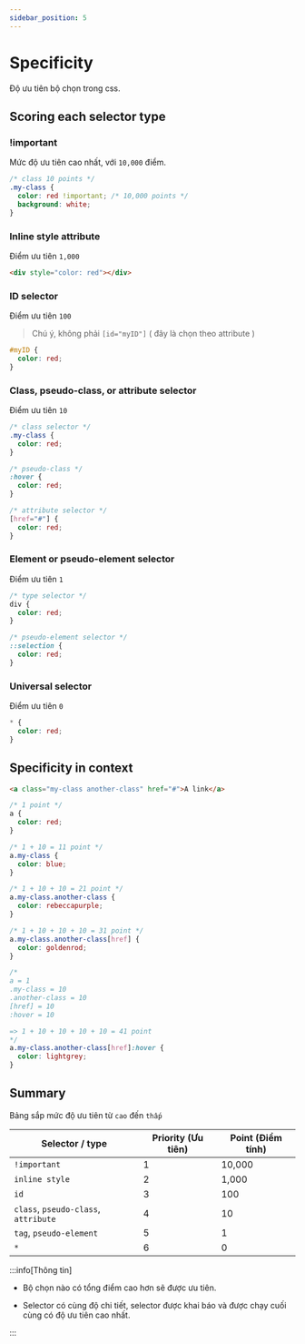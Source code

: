 ```yaml
---
sidebar_position: 5
---
```


# Specificity

Độ ưu tiên bộ chọn trong css.

## Scoring each selector type

### !important

Mức độ ưu tiên cao nhất, với `10,000` điểm.

```css title="Example"
/* class 10 points */
.my-class {
  color: red !important; /* 10,000 points */
  background: white;
}
```

### Inline style attribute

Điểm ưu tiên `1,000`

```html title="Example"
<div style="color: red"></div>
```

### ID selector

Điểm ưu tiên `100`

> Chú ý, không phải `[id="myID"]` ( đây là chọn theo attribute )

```css title="Example"
#myID {
  color: red;
}
```

### Class, pseudo-class, or attribute selector

Điểm ưu tiên `10`

```css title="Example"
/* class selector */
.my-class {
  color: red;
}

/* pseudo-class */
:hover {
  color: red;
}

/* attribute selector */
[href="#"] {
  color: red;
}
```

### Element or pseudo-element selector

Điểm ưu tiên `1`

```css title="Example"
/* type selector */
div {
  color: red;
}

/* pseudo-element selector */
::selection {
  color: red;
}
```

### Universal selector

Điểm ưu tiên `0`

```css title="Example"
* {
  color: red;
}
```

## Specificity in context

```html title="Example"
<a class="my-class another-class" href="#">A link</a>
```

```css title="Example"
/* 1 point */
a {
  color: red;
}

/* 1 + 10 = 11 point */
a.my-class {
  color: blue;
}

/* 1 + 10 + 10 = 21 point */
a.my-class.another-class {
  color: rebeccapurple;
}

/* 1 + 10 + 10 + 10 = 31 point */
a.my-class.another-class[href] {
  color: goldenrod;
}

/* 
a = 1
.my-class = 10
.another-class = 10
[href] = 10
:hover = 10

=> 1 + 10 + 10 + 10 + 10 = 41 point
*/
a.my-class.another-class[href]:hover {
  color: lightgrey;
}
```

## Summary

Bảng sắp mức độ ưu tiên từ `cao` đến `thấp`

| Selector / type                      | Priority (Ưu tiên) | Point (Điểm tính) |
| ------------------------------------ | ------------------ | ----------------- |
| `!important`                         | 1                  | 10,000            |
| `inline style`                       | 2                  | 1,000             |
| `id`                                 | 3                  | 100               |
| `class`, `pseudo-class`, `attribute` | 4                  | 10                |
| `tag`, `pseudo-element`              | 5                  | 1                 |
| `*`                                  | 6                  | 0                 |

:::info[Thông tin]

- Bộ chọn nào có tổng điểm cao hơn sẽ được ưu tiên.

- Selector có cùng độ chi tiết, selector được khai báo và được chạy cuối cùng có độ ưu tiên cao nhất.

:::
